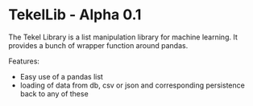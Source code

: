 # TekelLib - Alpha 0.1

The Tekel Library is a list manipulation library for machine learning. It provides a bunch of wrapper function around pandas.

Features:
- Easy use of a pandas list
- loading of data from db, csv or json and corresponding persistence back to any of these
